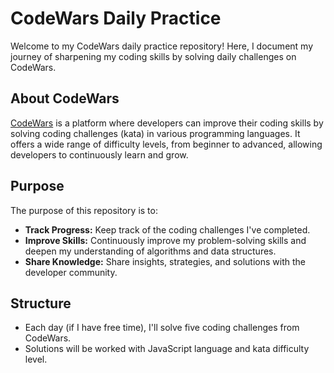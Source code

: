 # CodeWars Daily Practice

Welcome to my CodeWars daily practice repository! Here, I document my journey of sharpening my coding skills by solving daily challenges on CodeWars.

## About CodeWars

[CodeWars](https://www.codewars.com/) is a platform where developers can improve their coding skills by solving coding challenges (kata) in various programming languages. It offers a wide range of difficulty levels, from beginner to advanced, allowing developers to continuously learn and grow.

## Purpose

The purpose of this repository is to:

- **Track Progress:** Keep track of the coding challenges I've completed.
- **Improve Skills:** Continuously improve my problem-solving skills and deepen my understanding of algorithms and data structures.
- **Share Knowledge:** Share insights, strategies, and solutions with the developer community.

## Structure

- Each day (if I have free time), I'll solve five coding challenges from CodeWars.
- Solutions will be worked with JavaScript language and kata difficulty level.
